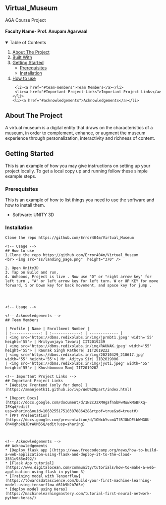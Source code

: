## Virtual_Museum
AGA Course Project

#### Faculty Name- Prof. Anupam Agarwaal

<!-- TABLE OF CONTENTS -->
<details open="open">
  <summary>Table of Contents</summary>
  <ol>
    <li>
      <a href="#about-the-project">About The Project</a>
    </li>
    <li><a href="#built-with">Built With</a></li>
    <li>
      <a href="#getting-started">Getting Started</a>
      <ul>
        <li><a href="#prerequisites">Prerequisites</a></li>
        <li><a href="#installation">Installation</a></li>
      </ul>
    </li>
    <li><a href="#How-to-use">How to use</a></li>
   
     <li><a href="#team-members">Team Members</a></li>
     <li><a href="#Important-Project-Links">Important Project Links</a></li>
    <li><a href="#acknowledgements">Acknowledgements</a></li>
  </ol>
</details>


## About The Project
A virtual museum is a digital entity that draws on the characteristics of a museum, in order to complement, enhance, or augment the museum experience through personalization, interactivity and richness of content.

<!-- ## Team Members
|   Enrollment No.  |   Name   | Github ID |
|   --------------  |   ----   | -------- |
|    IIT2019239  |  Mrityunjaya Tiwari  | [Error404m ](https://github.com/Error404m) |
|    IIT2019222  |   Rauank Singh Rathore  | [Error404r ](https://github.com/Error404r) |
|    MIT2021006  |   Aditya Gupta |  [Amanjeetk11 ](https://github.com/Amanjeetk11) |
|    MIT2021045  |   KM Khushboo  | [Jyo123-verma ](https://github.com/Jyo123-verma) |


## Built With
<ul>
   <li>Unity3D</li>
   <li>Blender</li>
   <li>Google Script</li>
  <li>Javascript</li>
</ul>


<!-- GETTING STARTED -->
## Getting Started

This is an example of how you may give instructions on setting up your project locally.
To get a local copy up and running follow these simple example steps.

### Prerequisites 

This is an example of how to list things you need to use the software and how to install them.
  * Software: UNITY 3D


  
 ### Installation


   ```
Clone the repo https://github.com/Error404m/Virtual_Museum

<!-- Usage -->
## How to use
1.Clone the repo https://github.com/Error404m/Virtual_Museum
<br> <img src="ss/landing_page.png"  height="370" />

2. Open Unity3D
3. Tap on Build and run.
4. Wohoooo, Project is live . Now use "D" or "right arrow key" for left turn , "A" or left arrow key for left turn. W or UP KEY for move forward, S or Down key for back movement, and space key for jump .




<!-- Usage -->

<!-- Acknowledgements -->
## Team Members  
   
| Profile | Name | Enrollment Number | 
| :-------------: | :-------------: | ------------- |
| <img src='https://dbms.redixolabs.in/img/jprmbt1.jpeg' width='55' height='55'> | Mrityunjaya Tiwari| IIT2019239 
| <img src='https://dbms.redixolabs.in/img/RAUNAK.jpeg' width='55' height='55'> | Raunak Singh Rathore| IIT2019222
| <img src='https://dbms.redixolabs.in/img/20210429_210617.jpg' width='55' height='55'>| Mr. Aditya Sir| IIB2019006  
| <img src='https://dbms.redixolabs.in/img/jyoti.jpeg' width='55' height='55'> | Khushbooooo Mam| IIT2019202

<!-- Important Project Links -->
## Important Project Links
* [Website Frontend (only for demo) ](https://amanjeetk11.github.io/ivp/Web%20part/index.html)

* [Report Docs](https://docs.google.com/document/d/1N2cJzXMHgafnGbFwMuwkMoBFXq-IFKqd/edit?usp=sharing&ouid=106325517518387886428&rtpof=true&sd=truet#)
* [PPT Presentation](https://docs.google.com/presentation/d/1ONxbYscmATfBJObDEtbWHGUU-6h4XghpkQJDrWUM5SQ/edit?usp=sharing)



<!-- Acknowledgements -->
## Acknowledgements
* [Deploy flask app ](https://www.freecodecamp.org/news/how-to-build-a-web-application-using-flask-and-deploy-it-to-the-cloud-3551c985e492/)
* [Flask App tutorial](https://www.digitalocean.com/community/tutorials/how-to-make-a-web-application-using-flask-in-python-3)
* [Training model with Tensorflow](https://towardsdatascience.com/build-your-first-machine-learning-model-using-tensorflow-d61b9b2b7d5e)
* [deploy model using Keras](https://machinelearningmastery.com/tutorial-first-neural-network-python-keras/)
